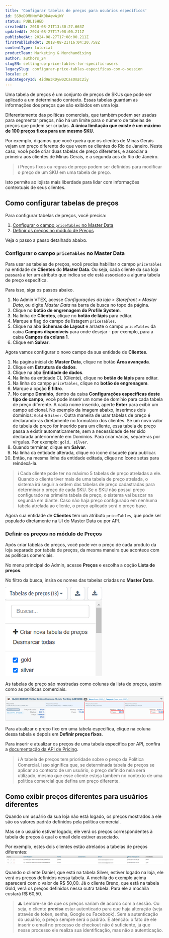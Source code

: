 ```yaml
---
title: 'Configurar tabelas de preços para usuários específicos'
id: 5S9oDOMHNmY4K0kAewAiWY
status: PUBLISHED
createdAt: 2018-08-21T13:30:27.663Z
updatedAt: 2024-08-27T17:08:00.211Z
publishedAt: 2024-08-27T17:08:00.211Z
firstPublishedAt: 2018-08-21T16:04:20.758Z
contentType: tutorial
productTeam: Marketing & Merchandising
author: authors_24
slugEN: setting-up-price-tables-for-specific-users
legacySlug: configurar-price-tables-especificas-com-o-session
locale: pt
subcategoryId: 4id9W3RDyw02CasOm2C2iy
---
```


Uma tabela de preços é um conjunto de preços de SKUs que pode ser aplicado a um determinado contexto. Essas tabelas guardam as informações dos preços que são exibidos em uma loja.

Diferentemente das políticas comerciais, que também podem ser usadas para segmentar preços, não há um limite para o número de tabelas de preços que podem ser criadas. **A única limitação que existe é um máximo de 100 preços fixos para um mesmo SKU**. 

Por exemplo, digamos que você queira que os clientes de Minas Gerais vejam um preço diferente do que veem os clientes do Rio de Janeiro. Neste caso, você pode criar duas tabelas de preço diferentes, e associar a primeira aos clientes de Minas Gerais, e a segunda aos do Rio de Janeiro.

> ℹ️ Preços fixos ou regras de preço podem ser definidos para modificar o preço de um SKU em uma tabela de preço.

Isto permite ao lojista mais liberdade para lidar com informações contextuais de seus clientes.

## Como configurar tabelas de preços

Para configurar tabelas de preços, você precisa:

1. [Configurar o campo `priceTables` no Master Data](#configurar-o-campo-pricetables-no-master-data)
2. [Definir os preços no módulo de Preços](#definir-os-precos-no-modulo-de-precos)

Veja o passo a passo detalhado abaixo.

### Configurar o campo `priceTables` no Master Data

Para usar as tabelas de preços, você precisa habilitar o campo `priceTables` na entidade de __Clientes__ do __Master Data__. Ou seja, cada cliente da sua loja passará a ter um atributo que indica se ele está associado a alguma tabela de preço específica.

Para isso, siga os passos abaixo.

1. No Admin VTEX, acesse *Configurações da loja > Storefront > Master Data*, ou digite *Master Data* na barra de busca no topo da página.
2. Clique no __botão de engrenagem do Profile System__.
3. Na linha de __Clientes__, clique no __botão de lápis__ para editar.
4. Marque a flag do campo de listagem `priceTables`.
5. Clique na aba __Schemas de Layout__ e arraste o campo `priceTables` da caixa __Campos disponíveis__ para onde desejar - por exemplo, para a caixa __Campos da coluna 1__.
6. Clique em __Salvar__.

Agora vamos configurar o novo campo da sua entidade de __Clientes__.

1. Na página inicial do __Master Data__, clique no botão __Área avançada__.
2. Clique em __Estrutura de dados__.
3. Clique na aba __Entidade de dados__.
4. Na linha da entidade CL (Cliente), clique no __botão de lápis__ para editar.
5. Na linha do campo `priceTables`, clique no __botão de engrenagem__.
6. Marque a opção __É filtro__.
7. No campo __Domínio__, dentro da caixa __Configurações específicas deste tipo de campo__, você pode inserir um nome de domínio para cada tabela de preço diferente. A cada nome inserido, aperte __Enter__ para exibir um campo adicional. No exemplo da imagem abaixo, inserimos dois domínios: `Gold` e `Silver`.
Outra maneira de usar tabelas de preço é declarando-as diretamente no formulário dos clientes. Se um novo valor de tabela de preço for inserido para um cliente, essa tabela de preço passa a existir automaticamente, sem a necessidade de ter sido declarada anteriormente em Domínios. Para criar várias, separe-as por vírgulas. Por exemplo: `gold, silver`.
9. Quando terminar, clique em __Salvar__.
10. Na linha da entidade alterada, clique no ícone disquete para publicar.
11. Então, na mesma linha da entidade editada, clique no ícone setas para reindexá-la.

> ℹ️ Cada cliente pode ter no máximo 5 tabelas de preço atreladas a ele. Quando o cliente tiver mais de uma tabela de preço atrelada, o sistema irá seguir a ordem das tabelas de preço cadastradas para determinar o preço de cada SKU. Se o SKU não possui preço configurado na primeira tabela de preço, o sistema vai buscar na segunda em diante. Caso não haja preço configurado em nenhuma tabela atrelada ao cliente, o preço aplicado será o preço base.

Agora sua entidade de __Clientes__ tem um atributo `priceTables`, que pode ser populado diretamente na UI do Master Data ou por API.

### Definir os preços no módulo de Preços

Após criar tabelas de preços, você pode ver o preço de cada produto da loja separado por tabela de preços, da mesma maneira que acontece com as políticas comerciais.

No menu principal do Admin, acesse __Preços__ e escolha a opção __Lista de preços__.

No filtro da busca, insira os nomes das tabelas criadas no __Master Data__.

![Filtros](https://raw.githubusercontent.com/vtexdocs/help-center-content/refs/heads/main/docs/pt/tutorials/pre%C3%A7os/lista-de-pre%C3%A7os/configurar-price-tables-especificas_1.png)

As tabelas de preço são mostradas como colunas da lista de preços, assim como as políticas comerciais.

![Lista de preços - PT](https://raw.githubusercontent.com/vtexdocs/help-center-content/refs/heads/main/docs/pt/tutorials/pre%C3%A7os/lista-de-pre%C3%A7os/configurar-price-tables-especificas_2.png)

Para atualizar o preço fixo em uma tabela específica, clique na coluna dessa tabela e depois em __Definir preços fixos__. 

Para inserir e atualizar os preços de uma tabela específica por API, confira a [documentação da API de Pricing](https://developers.vtex.com/reference/prices-and-fixed-prices#createeditfixedpricesonapricetableortradepolicy).

> ℹ️ A tabela de preços tem prioridade sobre o preço da Política Comercial. Isso significa que, se determinada tabela de preços se aplicar ao contexto de um usuário, o preço definido nela será utilizado, mesmo que esse cliente esteja também no contexto de uma política comercial que defina um preço diferente.

## Como exibir preços diferentes para usuários diferentes

Quando um usuário da sua loja não está logado, os preços mostrados a ele são os valores padrão definidos pela política comercial.

Mas se o usuário estiver logado, ele verá os preços correspondentes à tabela de preços à qual o email dele estiver associado.

Por exemplo, estes dois clientes estão atrelados a tabelas de preços diferentes:
![Clients](https://raw.githubusercontent.com/vtexdocs/help-center-content/refs/heads/main/docs/pt/tutorials/pre%C3%A7os/lista-de-pre%C3%A7os/configurar-price-tables-especificas_3.png)

Quando o cliente Daniel, que está na tabela Silver, estiver logado na loja, ele verá os preços definidos nessa tabela. A mochila do exemplo acima aparecerá com o valor de R$ 50,00.
Já o cliente Breno, que está na tabela Gold, verá os preços definidos nessa outra tabela. Para ele a mochila custará R$ 60,50.

> ⚠️ Lembre-se de que os preços variam de acordo com a sessão. Ou seja, o cliente **precisa** estar autenticado para que haja alteração (seja através de token, senha, Google ou Facebook). Sem a autenticação do usuário, o preço sempre será o padrão. E atenção: o fato de ele inserir o email no processo de checkout não é suficiente, já que nesse processo ele realiza sua identificação, mas não a autenticação.
